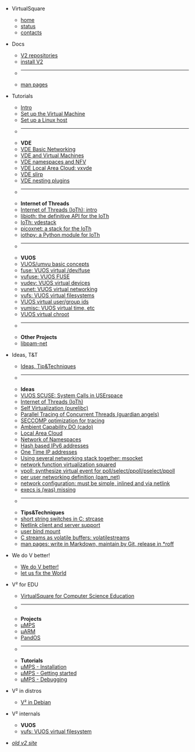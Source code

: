 <!--
# VirtualSquare
-->

* VirtualSquare
  * [home](/)
  * [status](/status.md)
  * [contacts](/contacts.md)

* Docs
  * [V2 repositories](/repos.md)
  * [install V2](/install.md)
  * ---
  * [man pages](/man/index.md)

* Tutorials
  * [Intro](/tutorials/intro.md)
  * [Set up the Virtual Machine](/tutorials/setup_the_vm.md)
  * [Set up a Linux host](/tutorials/setup_a_host.md)
  * ---
  * **VDE**
  * [VDE Basic Networking](/tutorials/vdebasics.md)
  * [VDE and Virtual Machines](/tutorials/vde_vm.md)
  * [VDE namespaces and NFV](/tutorials/vde_ns.md)
  * [VDE Local Area Cloud: vxvde](/tutorials/vde_vxvde.md)
  * [VDE slirp](/tutorials/vde_slirp.md)
  * [VDE nesting plugins](/tutorials/vde_nesting.md)
  * ---
  * **Internet of Threads**
  * [Internet of Threads (IoTh): intro](/tutorials/ioth.md)
  * [libioth: the definitive API for the IoTh](/tutorials/ioth_libioth.md)
  * [IoTh: vdestack](/tutorials/ioth_vdestack.md)
  * [picoxnet: a stack for the IoTh](/tutorials/ioth_picoxnet.md)
  * [iothpy: a Python module for IoTh](/tutorials/ioth_iothpy.md)
  * ---
  * **VUOS**
  * [VUOS/umvu basic concepts](/tutorials/vuosbasics.md)
  * [fuse: VUOS virtual /dev/fuse](/tutorials/vudevfuse.md)
  * [vufuse: VUOS FUSE](/tutorials/vufuse.md)
  * [vudev: VUOS virtual devices](/tutorials/vudev.md)
  * [vunet: VUOS virtual networking](/tutorials/vunet.md)
  * [vufs: VUOS virtual filesystems](/tutorials/vufs.md)
  * [VUOS virtual user/group ids](/tutorials/vu_uidgid.md)
  * [vumisc: VUOS virtual time, etc](/tutorials/vumisc.md)
  * [VUOS virtual chroot](/tutorials/vu_chroot.md)
  * ---
  * **Other Projects**
  * [libpam-net](/tutorials/libpam-net.md)

* Ideas, T&T
  * [Ideas, Tip&Techniques](/ideas/intro.md)
  * ---
  * **Ideas**
  * [VUOS SCUSE: System Calls in USErspace](/ideas/scuse.md)
  * [Internet of Threads (IoTh)](/ideas/ioth.md)
  * [Self Virtualization (purelibc)](/ideas/selfvirt.md)
  * [Parallel Tracing of Concurrent Threads (guardian angels)](/ideas/partrace.md)
  * [SECCOMP optimization for tracing](/ideas/seccomptrace.md)
  * [Ambient Capability DO (cado)](/ideas/cado.md)
  * [Local Area Cloud](/ideas/lac.md)
  * [Network of Namespaces](/ideas/non.md)
  * [Hash based IPv6 addresses](/ideas/hashipv6.md)
  * [One Time IP addresses](/ideas/otip.md)
  * [Using several networking stack together: msocket](/ideas/msocket.md)
  * [network function virtualization squared](/ideas/vdenfv.md)
  * [vpoll: synthesize virtual event for poll/select/ppoll/pselect/ppoll](/ideas/vpoll.md)
  * [per user networking definition (pam\_net)](/ideas/pamnet.md)
  * [network configuration: must be simple, inlined and via netlink](/ideas/nlinline.md)
  * [execs is (was) missing](/ideas/execs.md)
  * ---
  * **Tips&Techniques**
  * [short string switches in C: strcase](/ideas/strcase.md)
  * [Netlink client and server support](/ideas/nlq.md)
  * [user bind mount](/ideas/userbindmount.md)
  * [C streams as volatile buffers: volatilestreams](/ideas/volatilestream.md)
  * [man pages: write in Markdown, maintain by Git, release in \*roff](/ideas/v2mdman.md)

* We do V better!
  * [We do V better!](/vbetter/intro.md)
  * [let us fix the World](/vbetter/fix.md)

* V² for EDU
  * [VirtualSquare for Computer Science Education](/education/index.md)
  * ---
  * **Projects**
  * [µMPS](/education/umps.md)
  * [µARM](/education/uarm.md)
  * [PandOS](/education/pandos.md)
  * ---
  * **Tutorials**
  * [µMPS - Installation](/education/tutorials/umps/installation.md)
  * [µMPS - Getting started](/education/tutorials/umps/getting_started.md)
  * [µMPS - Debugging](/education/tutorials/umps/debugging.md)

* V² in distros
  * [V² in Debian](/distros/debian.md)

* V² internals
  * **VUOS**
  * [vufs: VUOS virtual filesystem](/internals/vufs.md)

* [*old v2 site*](http://wiki.v2.cs.unibo.it)
